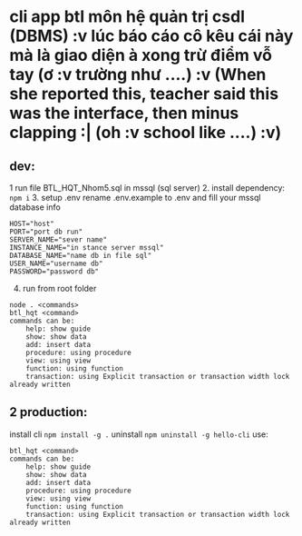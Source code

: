 # cli app  btl môn hệ quản trị csdl (DBMS) :v lúc báo cáo cô kêu cái này mà là giao diện à xong trừ điểm vỗ tay (ơ :v trường như ....) :v (When she reported this, teacher said this was the interface, then minus clapping :| (oh :v school like ....) :v)
## dev:
1 run file BTL_HQT_Nhom5.sql in mssql (sql server)
2. install dependency: ```npm i```
3. setup .env rename .env.example to .env and fill your mssql database info
```
HOST="host"
PORT="port db run"
SERVER_NAME="sever name"
INSTANCE_NAME="in stance server mssql"
DATABASE_NAME="name db in file sql"
USER_NAME="username db"
PASSWORD="password db"
```
4. run
from root folder
```
node . <commands>
btl_hqt <command>
commands can be:
    help: show guide 
    show: show data 
    add: insert data
    procedure: using procedure 
    view: using view 
    function: using function
    transaction: using Explicit transaction or transaction width lock already written

```
## 2 production:

install cli ```npm install -g .```
uninstall ```npm uninstall -g hello-cli```
use:
```
btl_hqt <command>
commands can be:
    help: show guide 
    show: show data 
    add: insert data
    procedure: using procedure 
    view: using view 
    function: using function
    transaction: using Explicit transaction or transaction width lock already written
```

